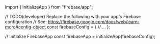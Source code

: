 import { initializeApp } from "firebase/app";

// TODO(developer) Replace the following with your app's Firebase configuration
// See: https://firebase.google.com/docs/web/learn-more#config-object
const firebaseConfig = {
  // ...
};

// Initialize FirebaseApp
const firebaseApp = initializeApp(firebaseConfig);
